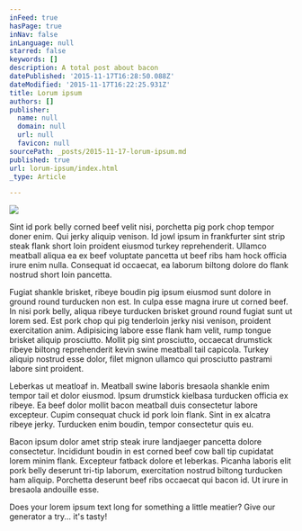```yaml
---
inFeed: true
hasPage: true
inNav: false
inLanguage: null
starred: false
keywords: []
description: A total post about bacon
datePublished: '2015-11-17T16:28:50.088Z'
dateModified: '2015-11-17T16:22:25.931Z'
title: Lorum ipsum
authors: []
publisher:
  name: null
  domain: null
  url: null
  favicon: null
sourcePath: _posts/2015-11-17-lorum-ipsum.md
published: true
url: lorum-ipsum/index.html
_type: Article

---
```

![](https://the-grid-user-content.s3-us-west-2.amazonaws.com/10dacd71-9ff4-4460-96c0-8e547e123ce4.jpg)

Sint id pork belly corned beef velit nisi, porchetta pig pork chop tempor doner enim. Qui jerky aliquip venison. Id jowl ipsum in frankfurter sint strip steak flank short loin proident eiusmod turkey reprehenderit. Ullamco meatball aliqua ea ex beef voluptate pancetta ut beef ribs ham hock officia irure enim nulla. Consequat id occaecat, ea laborum biltong dolore do flank nostrud short loin pancetta.

Fugiat shankle brisket, ribeye boudin pig ipsum eiusmod sunt dolore in ground round turducken non est. In culpa esse magna irure ut corned beef. In nisi pork belly, aliqua ribeye turducken brisket ground round fugiat sunt ut lorem sed. Est pork chop qui pig tenderloin jerky nisi venison, proident exercitation anim. Adipisicing labore esse flank ham velit, rump tongue brisket aliquip prosciutto. Mollit pig sint prosciutto, occaecat drumstick ribeye biltong reprehenderit kevin swine meatball tail capicola. Turkey aliquip nostrud esse dolor, filet mignon ullamco qui prosciutto pastrami labore sint proident.

Leberkas ut meatloaf in. Meatball swine laboris bresaola shankle enim tempor tail et dolor eiusmod. Ipsum drumstick kielbasa turducken officia ex ribeye. Ea beef dolor mollit bacon meatball duis consectetur labore excepteur. Cupim consequat chuck id pork loin flank. Sint in ex alcatra ribeye jerky. Turducken enim boudin, tempor consectetur quis eu.

Bacon ipsum dolor amet strip steak irure landjaeger pancetta dolore consectetur. Incididunt boudin in est corned beef cow ball tip cupidatat lorem minim flank. Excepteur fatback dolore et leberkas. Picanha laboris elit pork belly deserunt tri-tip laborum, exercitation nostrud biltong turducken ham aliquip. Porchetta deserunt beef ribs occaecat qui bacon id. Ut irure in bresaola andouille esse.

Does your lorem ipsum text long for something a little meatier? Give our generator a try... it's tasty!
